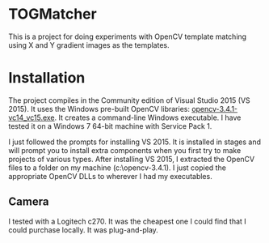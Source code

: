 # TOGMatcher

This is a project for doing experiments with OpenCV template matching using X and Y gradient images as the templates.

# Installation

The project compiles in the Community edition of Visual Studio 2015 (VS 2015).  It uses the Windows pre-built OpenCV libraries:  [opencv-3.4.1-vc14_vc15.exe](https://sourceforge.net/projects/opencvlibrary/files/opencv-win/3.4.1/opencv-3.4.1-vc14_vc15.exe/download).  It creates a command-line Windows executable.  I have tested it on a Windows 7 64-bit machine with Service Pack 1.

I just followed the prompts for installing VS 2015.  It is installed in stages and will prompt you to install extra components when you first try to make projects of various types.  After installing VS 2015, I extracted the OpenCV files to a folder on my machine (c:\opencv-3.4.1).  I just copied the appropriate OpenCV DLLs to wherever I had my executables.

## Camera

I tested with a Logitech c270.  It was the cheapest one I could find that I could purchase locally.  It was plug-and-play.
